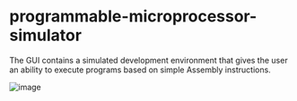 # programmable-microprocessor-simulator
The GUI contains a simulated development environment that gives the user an ability to execute programs based on simple Assembly instructions.

![image](https://user-images.githubusercontent.com/51016521/119830426-8954bc80-befc-11eb-9117-6d9324dee577.png)
